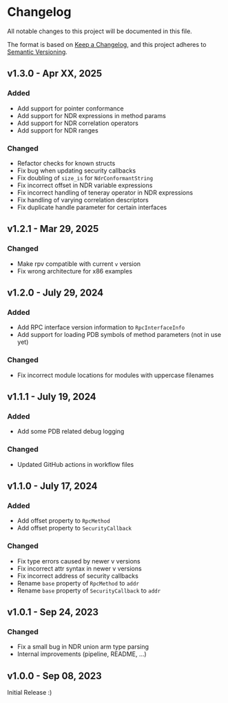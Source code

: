 # Changelog

All notable changes to this project will be documented in this file.

The format is based on [Keep a Changelog](https://keepachangelog.com/en/1.0.0/),
and this project adheres to [Semantic Versioning](https://semver.org/spec/v2.0.0.html).


## v1.3.0 - Apr XX, 2025

### Added

* Add support for pointer conformance
* Add support for NDR expressions in method params
* Add support for NDR correlation operators
* Add support for NDR ranges

### Changed

* Refactor checks for known structs
* Fix bug when updating security callbacks
* Fix doubling of `size_is` for `NdrConformantString`
* Fix incorrect offset in NDR variable expressions
* Fix incorrect handling of teneray operator in NDR expressions
* Fix handling of varying correlation descriptors
* Fix duplicate handle parameter for certain interfaces


## v1.2.1 - Mar 29, 2025

### Changed

* Make rpv compatible with current `v` version
* Fix wrong architecture for x86 examples


## v1.2.0 - July 29, 2024

### Added

* Add RPC interface version information to `RpcInterfaceInfo`
* Add support for loading PDB symbols of method parameters (not in use yet)

### Changed

* Fix incorrect module locations for modules with uppercase filenames


## v1.1.1 - July 19, 2024

### Added

* Add some PDB related debug logging

### Changed

* Updated GitHub actions in workflow files


## v1.1.0 - July 17, 2024

### Added

* Add offset property to `RpcMethod`
* Add offset property to `SecurityCallback`

### Changed

* Fix type errors caused by newer v versions
* Fix incorrect attr syntax in newer v versions
* Fix incorrect address of security callbacks
* Rename `base` property of `RpcMethod` to `addr`
* Rename `base` property of `SecurityCallback` to `addr`


## v1.0.1 - Sep 24, 2023

### Changed

* Fix a small bug in NDR union arm type parsing
* Internal improvements (pipeline, README, ...)


## v1.0.0 - Sep 08, 2023

Initial Release :)
